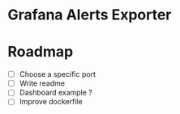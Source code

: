 # Grafana Alerts Exporter

# Roadmap
- [ ] Choose a specific port
- [ ] Write readme
- [ ] Dashboard example ?
- [ ] Improve dockerfile